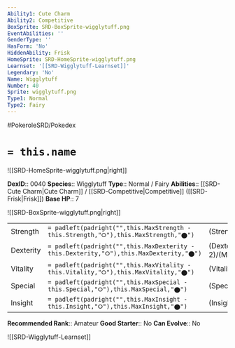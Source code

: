 ```yaml
---
Ability1: Cute Charm
Ability2: Competitive
BoxSprite: SRD-BoxSprite-wigglytuff.png
EventAbilities: ''
GenderType: ''
HasForm: 'No'
HiddenAbility: Frisk
HomeSprite: SRD-HomeSprite-wigglytuff.png
Learnset: '[[SRD-Wigglytuff-Learnset]]'
Legendary: 'No'
Name: Wigglytuff
Number: 40
Sprite: wigglytuff.png
Type1: Normal
Type2: Fairy
---
```


#PokeroleSRD/Pokedex

# `= this.name`

![[SRD-HomeSprite-wigglytuff.png|right]]

**DexID**:: 0040
**Species**:: Wigglytuff
**Type**:: Normal / Fairy
**Abilities**:: [[SRD-Cute Charm|Cute Charm]] / [[SRD-Competitive|Competitive]] ([[SRD-Frisk|Frisk]])
**Base HP**:: 7

![[SRD-BoxSprite-wigglytuff.png|right]]

|           |                                                                                        |                                          |
| --------- | -------------------------------------------------------------------------------------- | ---------------------------------------- |
| Strength  | `= padleft(padright("",this.MaxStrength - this.Strength,"⭘"),this.MaxStrength,"⬤")`    | (Strength::2)/(MaxStrength::5)   |
| Dexterity | `= padleft(padright("",this.MaxDexterity - this.Dexterity,"⭘"),this.MaxDexterity,"⬤")` | (Dexterity:: 2)/(MaxDexterity::4) |
| Vitality  | `= padleft(padright("",this.MaxVitality - this.Vitality,"⭘"),this.MaxVitality,"⬤")`    | (Vitality::2)/(MaxVitality::4)   |
| Special   | `= padleft(padright("",this.MaxSpecial - this.Special,"⭘"),this.MaxSpecial,"⬤")`       | (Special::2)/(MaxSpecial::5)     |
| Insight   | `= padleft(padright("",this.MaxInsight - this.Insight,"⭘"),this.MaxInsight,"⬤")`       | (Insight::2)/(MaxInsight::4)     |

**Recommended Rank**:: Amateur
**Good Starter**:: No
**Can Evolve**:: No

![[SRD-Wigglytuff-Learnset]]